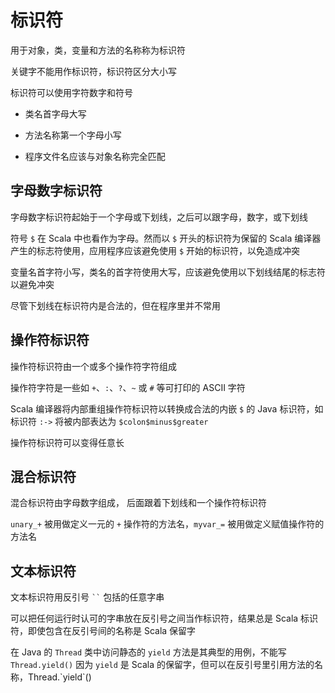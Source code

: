 # 标识符

用于对象，类，变量和方法的名称称为标识符

关键字不能用作标识符，标识符区分大小写

标识符可以使用字符数字和符号

- 类名首字母大写

- 方法名称第一个字母小写

- 程序文件名应该与对象名称完全匹配


## 字母数字标识符

字母数字标识符起始于一个字母或下划线，之后可以跟字母，数字，或下划线

符号 `$` 在 Scala 中也看作为字母。然而以 `$` 开头的标识符为保留的 Scala 编译器产生的标志符使用，应用程序应该避免使用 `$` 开始的标识符，以免造成冲突

变量名首字符小写，类名的首字符使用大写，应该避免使用以下划线结尾的标志符以避免冲突

尽管下划线在标识符内是合法的，但在程序里并不常用

## 操作符标识符

操作符标识符由一个或多个操作符字符组成

操作符字符是一些如 `+`、`:`、`?`、`~` 或 `#` 等可打印的 ASCII 字符

Scala 编译器将内部重组操作符标识符以转换成合法的内嵌 `$` 的 Java 标识符，如标识符 `:->` 将被内部表达为 `$colon$minus$greater`

操作符标识符可以变得任意长

## 混合标识符

混合标识符由字母数字组成， 后面跟着下划线和一个操作符标识符

`unary_+` 被用做定义一元的 `+` 操作符的方法名，`myvar_=` 被用做定义赋值操作符的方法名

## 文本标识符

文本标识符用反引号 ` `` ` 包括的任意字串

可以把任何运行时认可的字串放在反引号之间当作标识符，结果总是 Scala 标识符，即使包含在反引号间的名称是 Scala 保留字

在 Java 的 `Thread` 类中访问静态的 `yield` 方法是其典型的用例，不能写 `Thread.yield()` 因为 `yield` 是 Scala 的保留字，但可以在反引号里引用方法的名称，Thread.\`yield\`()



